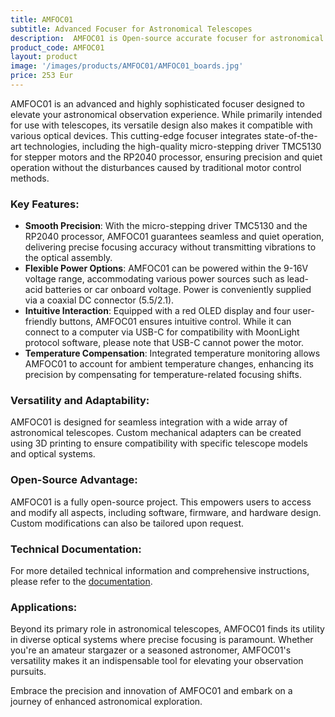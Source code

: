 ```yaml
---
title: AMFOC01
subtitle: Advanced Focuser for Astronomical Telescopes
description:  AMFOC01 is Open-source accurate focuser for astronomical telescopes with USB-C interface. A perfect tool for precise image focusing. Focuser can be controlled from your computer or trought the manual wire controller. Ideal for amateur and professional astronomers with a desire to improve your observational skills. 
product_code: AMFOC01
layout: product
image: '/images/products/AMFOC01/AMFOC01_boards.jpg'
price: 253 Eur
---
```



AMFOC01 is an advanced and highly sophisticated focuser designed to elevate your astronomical observation experience. While primarily intended for use with telescopes, its versatile design also makes it compatible with various optical devices. This cutting-edge focuser integrates state-of-the-art technologies, including the high-quality micro-stepping driver TMC5130 for stepper motors and the RP2040 processor, ensuring precision and quiet operation without the disturbances caused by traditional motor control methods.

### Key Features:

 * **Smooth Precision**: With the micro-stepping driver TMC5130 and the RP2040 processor, AMFOC01 guarantees seamless and quiet operation, delivering precise focusing accuracy without transmitting vibrations to the optical assembly.
 * **Flexible Power Options**: AMFOC01 can be powered within the 9-16V voltage range, accommodating various power sources such as lead-acid batteries or car onboard voltage. Power is conveniently supplied via a coaxial DC connector (5.5/2.1).
 * **Intuitive Interaction**: Equipped with a red OLED display and four user-friendly buttons, AMFOC01 ensures intuitive control. While it can connect to a computer via USB-C for compatibility with MoonLight protocol software, please note that USB-C cannot power the motor.
 * **Temperature Compensation**: Integrated temperature monitoring allows AMFOC01 to account for ambient temperature changes, enhancing its precision by compensating for temperature-related focusing shifts.


### Versatility and Adaptability:
AMFOC01 is designed for seamless integration with a wide array of astronomical telescopes. Custom mechanical adapters can be created using 3D printing to ensure compatibility with specific telescope models and optical systems.

### Open-Source Advantage:
AMFOC01 is a fully open-source project. This empowers users to access and modify all aspects, including software, firmware, and hardware design. Custom modifications can also be tailored upon request.

### Technical Documentation:
For more detailed technical information and comprehensive instructions, please refer to the [documentation](https://docs.astrometers.eu/).

### Applications:
Beyond its primary role in astronomical telescopes, AMFOC01 finds its utility in diverse optical systems where precise focusing is paramount. Whether you're an amateur stargazer or a seasoned astronomer, AMFOC01's versatility makes it an indispensable tool for elevating your observation pursuits.

Embrace the precision and innovation of AMFOC01 and embark on a journey of enhanced astronomical exploration.
